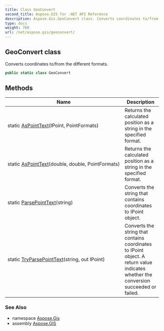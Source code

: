 ```yaml
---
title: Class GeoConvert
second_title: Aspose.GIS for .NET API Reference
description: Aspose.Gis.GeoConvert class. Converts coordinates to/from the different formats.
type: docs
weight: 760
url: /net/aspose.gis/geoconvert/
---
```

## GeoConvert class

Converts coordinates to/from the different formats.

```csharp
public static class GeoConvert
```

## Methods

| Name | Description |
| --- | --- |
| static [AsPointText](../../aspose.gis/geoconvert/aspointtext/#aspointtext)(IPoint, PointFormats) | Returns the calculated position as a string in the specified format. |
| static [AsPointText](../../aspose.gis/geoconvert/aspointtext/#aspointtext_1)(double, double, PointFormats) | Returns the calculated position as a string in the specified format. |
| static [ParsePointText](../../aspose.gis/geoconvert/parsepointtext/)(string) | Converts the string that contains сoordinates to IPoint object. |
| static [TryParsePointText](../../aspose.gis/geoconvert/tryparsepointtext/)(string, out IPoint) | Converts the string that contains сoordinates to IPoint object. A return value indicates whether the conversion succeeded or failed. |

### See Also

* namespace [Aspose.Gis](../../aspose.gis/)
* assembly [Aspose.GIS](../../)



